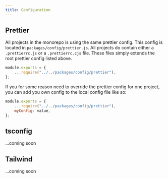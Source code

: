 ```yaml
---
title: Configuration
---
```


## Prettier

All projects in the monorepo is using the same prettier config. This config is located in `packages/config/prettier.js`.
All projects do contain either a `.prettierrc.js` or a `.prettierrc.cjs` file. These files simply extends the root prettier config listed above.

```js
module.exports = {
	...require("../../packages/config/prettier"),
};
```

If you for some reason need to override the prettier config for one project, you can add you own config to the local config file like so:

```js
module.exports = {
	...require("../../packages/config/prettier"),
	myConfig: value,
};
```

## tsconfig

...coming soon

## Tailwind

...coming soon

